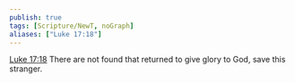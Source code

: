 ```yaml
---
publish: true
tags: [Scripture/NewT, noGraph]
aliases: ["Luke 17:18"]
---
```

[Luke 17:18](https://churchofjesuschrist.org/study/scriptures/nt/luke/17?lang=eng&id=p18#p18) There are not found that returned to give glory to God, save this stranger.
